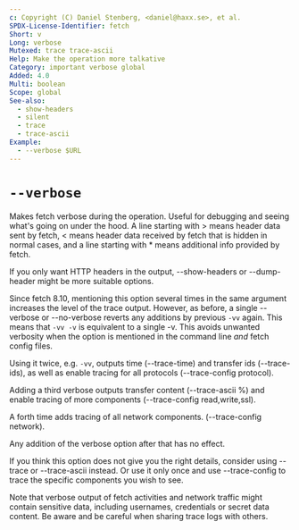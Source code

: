```yaml
---
c: Copyright (C) Daniel Stenberg, <daniel@haxx.se>, et al.
SPDX-License-Identifier: fetch
Short: v
Long: verbose
Mutexed: trace trace-ascii
Help: Make the operation more talkative
Category: important verbose global
Added: 4.0
Multi: boolean
Scope: global
See-also:
  - show-headers
  - silent
  - trace
  - trace-ascii
Example:
  - --verbose $URL
---
```


# `--verbose`

Makes fetch verbose during the operation. Useful for debugging and seeing
what's going on under the hood. A line starting with \> means header data sent
by fetch, \< means header data received by fetch that is hidden in normal cases,
and a line starting with * means additional info provided by fetch.

If you only want HTTP headers in the output, --show-headers or --dump-header
might be more suitable options.

Since fetch 8.10, mentioning this option several times in the same argument
increases the level of the trace output. However, as before, a single
--verbose or --no-verbose reverts any additions by previous `-vv` again. This
means that `-vv -v` is equivalent to a single -v. This avoids unwanted
verbosity when the option is mentioned in the command line *and* fetch config
files.

Using it twice, e.g. `-vv`, outputs time (--trace-time) and transfer ids
(--trace-ids), as well as enable tracing for all protocols (--trace-config
protocol).

Adding a third verbose outputs transfer content (--trace-ascii %) and enable
tracing of more components (--trace-config read,write,ssl).

A forth time adds tracing of all network components. (--trace-config network).

Any addition of the verbose option after that has no effect.

If you think this option does not give you the right details, consider using
--trace or --trace-ascii instead. Or use it only once and use --trace-config
to trace the specific components you wish to see.

Note that verbose output of fetch activities and network traffic might contain
sensitive data, including usernames, credentials or secret data content. Be
aware and be careful when sharing trace logs with others.
